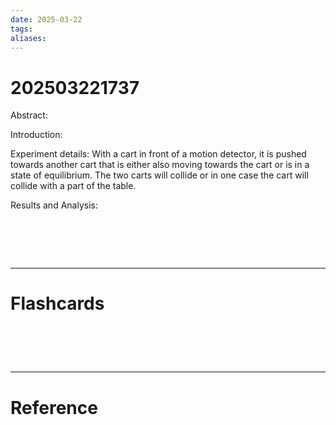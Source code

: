 ```yaml
---
date: 2025-03-22
tags: 
aliases:
---
```

# 202503221737
Abstract:

Introduction: 

Experiment details: With a cart in front of a motion detector, it is pushed towards another cart that is either also moving towards the cart or is in a state of equilibrium. The two carts will collide or in one case the cart will collide with a part of the table.

Results and Analysis: 


# ‌
---
# Flashcards


# ‌
---
# Reference
